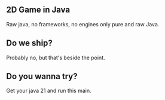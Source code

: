 ## 2D Game in Java
Raw java, no frameworks, no engines only pure and raw Java.

## Do we ship? 
Probably no, but that's beside the point.

## Do you wanna try?
Get your java 21 and run this main.